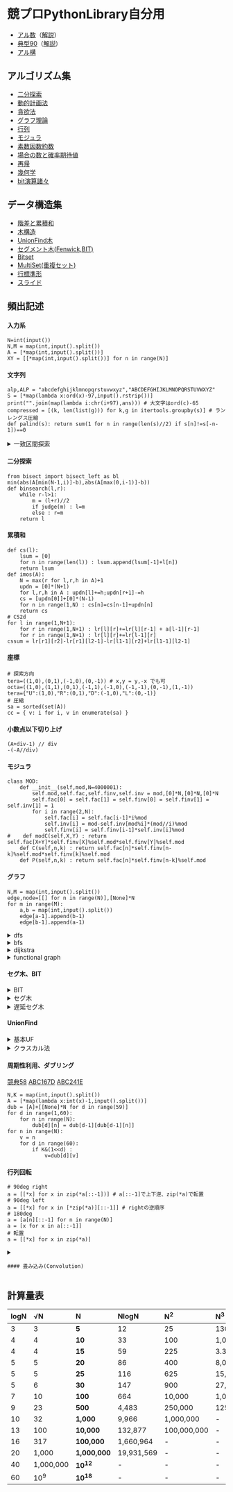 # 競プロPythonLibrary自分用
- [アル数](https://atcoder.jp/contests/math-and-algorithm)（[解説](https://github.com/E869120/math-algorithm-book)）  
- [典型90](https://atcoder.jp/contests/typical90)（[解説](https://github.com/E869120/kyopro_educational_90)）
- [アル構](https://github.com/drken1215/book_algorithm_solution)
## アルゴリズム集
- [二分探索](/algorithm/BinarySearch.py)
- [動的計画法](/algorithm/DP.py)
- [貪欲法](/algorithm/Greedy.py)
- [グラフ理論](/algorithm/Graph.py)
- [行列](/algorithm/Linear.py)
- [モジュラ](/algorithm/Mod.py)
- [素数因数約数](/algorithm/Prime.py)
- [場合の数と確率期待値](/algorithm/CombinationEV.py)
- [再帰](/algorithm/Recursion.py)
- [幾何学](/algorithm/Vector.py)
- [bit演算諸々](/algorithm/Bit.py)

## データ構造集
- [階差と累積和](/struct/FDnCS.py)
- [木構造](/struct/tree.py)
- [UnionFind木](/struct/UF.py)
- [セグメント木(Fenwick,BIT)](/struct/Segment.py)
- [Bitset](/struct/Bitset.py)
- [MultiSet(重複セット)](/struct/Multiset.py)
- [行標準形](/struct/RowCanonicalForm.py)
- [スライド](/struct/Slide.py)

## 頻出記述
#### 入力系
~~~
N=int(input())
N,M = map(int,input().split())
A = [*map(int,input().split())]
XY = [[*map(int,input().split())] for n in range(N)]
~~~
#### 文字列
~~~
alp,ALP = "abcdefghijklmnopqrstuvwxyz","ABCDEFGHIJKLMNOPQRSTUVWXYZ"
S = [*map(lambda x:ord(x)-97,input().rstrip())]
print("".join(map(lambda i:chr(i+97),ans))) # 大文字はord(c)-65
compressed = [(k, len(list(g))) for k,g in itertools.groupby(s)] # ランレングス圧縮
def palind(s): return sum(1 for n in range(len(s)//2) if s[n]!=s[-n-1])==0
~~~
<details>
<summary>一致区間探索</summary>

##### Z-algorithm
[ABC257G](https://atcoder.jp/contests/abc257/tasks/abc257_g)
[解説](https://qiita.com/Pro_ktmr/items/16904c9570aa0953bf05)
~~~
def z_algo(S):
    N = len(S)
    res = [N]+[0]*(N-1)
    i=1;j=0
    while i<N:
        while i+j<N and S[j]==S[i+j]:
            j+=1
        if j==0:
            i+=1
            continue
        res[i]=j
        k = 1
        while i+k < N and res[k]+k < j:
            res[i+k] = res[k]
            k += 1
        i += k; j -= k
    return res
~~~
##### ローリングハッシュ
[ABC141E](https://atcoder.jp/contests/abc141/submissions/46893571)
[基数表](https://gist.github.com/privet-kitty/295ac9202b7abb3039b493f8238bf40f#file-modulus-random-base-pair32-txt)
~~~
class RollingHash:
    def __init__(self,N,s,b1=998244353,b2=100000007,mod=1000000007):
        self.mod,self.b1,self.b2 = mod,b1,b2
        self.h1,self.h2 = [0]*(N+1),[0]*(N+1)
        self.r1,self.r2 = [pow(b1,n,mod) for n in range(1,N+1)],[pow(b2,n,mod) for n in range(1,N+1)]
        for n in range(N) : 
            self.h1[n+1] = (self.h1[n]*self.b1+s[n])%mod
            self.h2[n+1] = (self.h2[n]*self.b2+s[n])%mod
#(h1[l1+strlen]-r1*h1[l1])%mod==(h1[l2+strlen]-r1*h1[l2])%mod
def judge(l,r) : return (h1[r]-r1[r-l]*h1[l])%mod==(rh1[N-l]-r1[r-l]*rh1[N-r])%mod and (h2[r]-r2[r-l]*h2[l])%mod==(rh2[N-l]-r2[r-l]*rh2[N-r])%mod
~~~

</details>

#### 二分探索
~~~
from bisect import bisect_left as bl
min(abs(A[min(N-1,i)]-b),abs(A[max(0,i-1)]-b))
def binsearch(l,r):
    while r-l>1:
        m = (l+r)//2
        if judge(m) : l=m
        else : r=m
    return l
~~~
#### 累積和
~~~
def cs(l):
    lsum = [0]
    for n in range(len(l)) : lsum.append(lsum[-1]+l[n])
    return lsum
def imos(A):
    N = max(r for l,r,h in A)+1
    updn = [0]*(N+1)
    for l,r,h in A : updn[l]+=h;updn[r+1]-=h
    cs = [updn[0]]+[0]*(N-1)
    for n in range(1,N) : cs[n]=cs[n-1]+updn[n]
    return cs
# CS2d
for l in range(1,N+1):
    for r in range(1,N+1) : lr[l][r]+=lr[l][r-1] + a[l-1][r-1]
    for r in range(1,N+1) : lr[l][r]+=lr[l-1][r]
cssum = lr[r1][r2]-lr[r1][l2-1]-lr[l1-1][r2]+lr[l1-1][l2-1]
~~~
#### 座標
~~~
# 探索方向
tera=((1,0),(0,1),(-1,0),(0,-1)) # x,y = y,-x でも可
octa=((1,0),(1,1),(0,1),(-1,1),(-1,0),(-1,-1),(0,-1),(1,-1))
tera={"U":(1,0),"R":(0,1),"D":(-1,0),"L":(0,-1)}
# 圧縮
sa = sorted(set(A))
cc = { v: i for i, v in enumerate(sa) }
~~~
#### 小数点以下切り上げ
~~~
(A+div-1) // div
-(-A//div)
~~~
#### モジュラ
~~~
class MOD:
    def __init__(self,mod,N=4000001):
        self.mod,self.fac,self.finv,self.inv = mod,[0]*N,[0]*N,[0]*N
        self.fac[0] = self.fac[1] = self.finv[0] = self.finv[1] = self.inv[1] = 1
        for i in range(2,N):
            self.fac[i] = self.fac[i-1]*i%mod
            self.inv[i] = mod-self.inv[mod%i]*(mod//i)%mod
            self.finv[i] = self.finv[i-1]*self.inv[i]%mod
#    def modC(self,X,Y) : return self.fac[X+Y]*self.finv[X]%self.mod*self.finv[Y]%self.mod
    def C(self,n,k) : return self.fac[n]*self.finv[n-k]%self.mod*self.finv[k]%self.mod
    def P(self,n,k) : return self.fac[n]*self.finv[n-k]%self.mod
~~~
#### グラフ
~~~
N,M = map(int,input().split())
edge,node=[[] for n in range(N)],[None]*N
for m in range(M):
    a,b = map(int,input().split())
    edge[a-1].append(b-1)
    edge[b-1].append(a-1)
~~~
<details>
<summary>dfs</summary>

~~~
#import sys; sys.setrecursionlimit(10**6); import pypyjit; pypyjit.set_param('max_unroll_recursion=-1')
def dfs(pos):
    node[pos] = 1
    for p in edge[pos]:
        if node[p] is None : dfs(p)
~~~
</details>

<details>
<summary>bfs</summary>

~~~
from collections import deque
def bfs(s,i):
    q,node[s] = deque(),i
    q.append(s)
    while q:
        pos = q.popleft()
        for p in edge[pos]:
            if node[p] is None:
                q.append(p)
                node[p]=i
i=0
for n in range(N):
    if node[n] == None:
        bfs(n,i)
        i+=1
# maze
ans = [[-1]*W for h in range(H)]
q = deque([(sh,sw)])
ans[sh][sw] = 0
tera=((1,0),(0,1),(-1,0),(0,-1))
while q:
    h,w = q.popleft()
    for dh,dw in tera:
        if 0<=h+dh<H and 0<=w+dw<W and ans[h+dh][w+dw]==-1 and mp[h+dh][w+dw]==".":
            q.append((h+dh,w+dw))
            ans[h+dh][w+dw] = ans[h][w]+1
print(ans[gh][gw])
~~~
</details>

<details>
<summary>dijkstra</summary>

~~~
N,M = map(int,input().split())
edge,node=[[] for n in range(N)],[1<<60]*N
for m in range(M):
    a,b,c = map(int,input().split())
    edge[a-1].append((b-1,c))
    edge[b-1].append((a-1,c))
from heapq import heappush, heappop
def dijkstra(s):
    q = []
    heappush(q,(0,s))
    while len(q)>0 :
        dist,pos = heappop(q)
        if node[pos] < 1<<60 : continue
        node[pos] = dist
        for p,d in edge[pos]:
            if node[p] > dist+d:
                heappush(q,(dist+d,p))
~~~
</details>

<details>
<summary>functional graph</summary>

~~~
N = int(input())
a = [*map(lambda x:int(x)-1,input().split())]
heiro,visited = [],[0]*N
for n in range(N):
    if visited[n]:continue
    root = []
    while visited[n]==0:
        root.append(n)
        visited[n]=1
        n = a[n]
    if n not in root : continue
    heiro.append(root[root.index(n):])
~~~
</details>

#### セグ木、BIT

<details>
<summary>BIT</summary>

~~~
class FenT:
    def __init__(self,N):
        self.tree=[0]*(N+1)
    def add(self,n,i):
        while n<=len(self.tree)-1:
            self.tree[n]+=i
            n += n&-n
    def sum(self,l,r):
        return self._sum(r)-self._sum(l)
    def _sum(self,n):
        ans = 0
        while n>0:
            ans += self.tree[n]
            n -= n&-n
        return ans
~~~
</details>

<details>
<summary>セグ木</summary>

~~~
class SegT:
    def __init__(self,N,func,default):
        self.default = default
        self.func = func
        self.slen = 1
        while(self.slen<N) : self.slen<<=1
        self.st = [self.default] * (self.slen*2)
    def update(self,i,x):
        i += self.slen
        self.st[i] = x
        while i>=2 :
            i>>=1
            self.st[i] = self.func(self.st[i*2],self.st[i*2+1])
    def get(self,l,r):
        l += self.slen; r += self.slen
        res = self.default
        while l < r:
            if l & 1 : 
                res = self.func(res, self.st[l])
                l += 1
            if r & 1: 
                r -= 1 
                res = self.func(res, self.st[r])
            l >>= 1; r >>= 1
        return res
~~~
</details>

<details>
<summary>遅延セグ木</summary>

~~~
from atcoder.lazysegtree import LazySegTree
def op(s1,s2) : return max(s1,s2)
def mp(f,s) : return s+f
def comp(f2,f1) : return f1+f2
lst = LazySegTree(op,0,mp,comp,0,[0 for n in range(200001)])
~~~
</details>

#### UnionFind

<details>
<summary>基本UF</summary>

~~~
import sys; sys.setrecursionlimit(10**6); import pypyjit; pypyjit.set_param('max_unroll_recursion=-1')
class UnionFind:
    def __init__(self,N):
        self.uft = [n for n in range(N)]
        self.rank = [0]*N
    def root(self,pos):
        if self.uft[pos] == pos : return pos
        self.uft[pos]=self.root(self.uft[pos])
        return self.uft[pos]
    def union(self,a,b):
        ra,rb = self.root(a),self.root(b)
        if ra==rb : return
        if self.rank[ra] < self.rank[rb] :
            self.uft[ra] = rb
        else :
            self.uft[rb] = ra
            if self.rank[ra]==self.rank[rb] : self.rank[ra]+=1
    def same(self,a,b):
        return self.root(a)==self.root(b)
~~~
</details>

<details>
<summary>クラスカル法</summary>

~~~
items.sort()
ans,cnt=0,0
for c,l,r in items :
    if uf.same(l,r)==False:
        uf.union(l,r)
        ans, cnt = ans+c, cnt+1
if cnt==N : print(ans)

# heapq ver
import heapq as hq
ans,cnt=0,1
uf = UnionFind(N)
while e:
    c,l,r=hq.heappop(e)
    if uf.same(l,r)==False:
        uf.union(l,r)
        ans, cnt = ans+c, cnt+1
if cnt==N : print(ans)
else : print(-1)
~~~
</details>


#### 周期性利用、ダブリング

[競典58](https://atcoder.jp/contests/typical90/submissions/36319380)
[ABC167D](https://atcoder.jp/contests/abc167/submissions/50051923)
[ABC241E](https://atcoder.jp/contests/abc241/submissions/39758881)
~~~
N,K = map(int,input().split())
A = [*map(lambda x:int(x)-1,input().split())]
dub = [A]+[[None]*N for d in range(59)]
for d in range(1,60):
    for n in range(N):
        dub[d][n] = dub[d-1][dub[d-1][n]]
for n in range(N):
    v = n
    for d in range(60):
        if K&(1<<d) : 
            v=dub[d][v]
~~~

#### 行列回転
~~~
# 90deg right
a = [[*x] for x in zip(*a[::-1])] # a[::-1]で上下逆、zip(*a)で転置
# 90deg left
a = [[*x] for x in [*zip(*a)][::-1]] # rightの逆順序
# 180deg
a = [a[n][::-1] for n in range(N)]
a = [x for x in a[::-1]]
# 転置
a = [[*x] for x in zip(*a)]
~~~

<details>
<summary>
    
    #### 畳み込み(Convolution)
</summary>

~~~
class Convolution:
    def __init__(self,mod=998244353,K=119,M=23,W=31):
        self.mod,self.k,self.m,self.w = mod,K,M,W
        self.w = [pow(W,2**i,mod) for i in range(M,-1,-1)]
        self.iw = [pow(w,-1,mod) for w in self.w]

    def dft(self,A):
        if len(A) == 1: return
        n = len(A)
        k = n.bit_length()-1
        r = 1<<(k-1)
        for w in self.w[k:0:-1]:
            for l in range(0,n,2*r):
                wi = 1
                for i in range(r): # Gentleman-Sade butterfly
                    A[l+i],A[l+i+r] = (A[l+i]+A[l+i+r])%self.mod,(A[l+i]-A[l+i+r])*wi%self.mod
                    wi = wi*w%self.mod
            r = r//2
    def idft(self,A):
        if len(A) == 1: return
        n = len(A)
        k = (n-1).bit_length()
        r = 1
        for w in self.iw[1:k+1]:
            for l in range(0,n,2*r):
                wi = 1
                for i in range(r): # Colley-Tukey butterfly
                    A[l+i],A[l+i+r] = (A[l+i]+A[l+i+r]*wi)%self.mod,(A[l+i]-A[l+i+r]*wi)%self.mod
                    wi = wi*w%self.mod
            r = r*2
        ni = pow(n, self.mod-2, self.mod)
        for i in range(n):
            A[i] = A[i]*ni%self.mod
    def calc(self,A,B):
        n = 2**(len(A)+len(B)-2).bit_length()
        A,B = [x % self.mod for x in A]+[0]*(n-len(B)), [x % self.mod for x in B]+[0]*(n-len(B))
        self.dft(A);self.dft(B)
        C = [(A[i]*B[i])%self.mod for i in range(n)]
        self.idft(C)
        return C
~~~
</details>

## 計算量表
|logN|√N|**N**|NlogN|N<sup>2</sup>|N<sup>3</sup>|2<sup>N</sup>|N!|
|:----|:----|:----|:----|:----|:----|:----|:----|
|3|3|**5**|12|25|130|30|120|
|4|4|**10**|33|100|1,000|1,024|3,628,800|
|4|4|**15**|59|225|3.375|32,768|479,001,600|
|5|5|**20**|86|400|8,000|1,048,576|-|
|5|5|**25**|116|625|15,625|33,554,432|-|
|5|6|**30**|147|900|27,000|-|-|
|7|10|**100**|664|10,000|1,000,000|-|-|
|9|23|**500**|4,483|250,000|125,000,000|-|-|
|10|32|**1,000**|9,966|1,000,000|-|-|-|
|13|100|**10,000**|132,877|100,000,000|-|-|-|
|16|317|**100,000**|1,660,964|-|-|-|-|
|20|1,000|**1,000,000**|19,931,569|-|-|-|-|
|40|1,000,000|**10<sup>12</sup>**|-|-|-|-|-|
|60|10<sup>9</sup>|**10<sup>18</sup>**|-|-|-|-|-|
